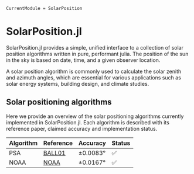 ```@meta
CurrentModule = SolarPosition
```

# SolarPosition.jl

SolarPosition.jl provides a simple, unified interface to a collection of solar position
algorithms written in pure, performant julia. The position of the sun in the sky is
based on date, time, and a given observer location.

A solar position algorithm is commonly used to calculate the solar zenith and
azimuth angles, which are essential for various applications such as solar energy systems,
building design, and climate studies.

## Solar positioning algorithms

Here we provide an overview of the solar positioning algorithms currently implemented
in SolarPosition.jl. Each algorithm is described with its reference paper, claimed
accuracy and implementation status.

| Algorithm | Reference       | Accuracy | Status |
| --------- | --------------- | -------- | ------ |
| PSA       | [BALL01](@cite) | ±0.0083° | ✅     |
| NOAA      | [NOAA](@cite)   | ±0.0167° | ✅     |
